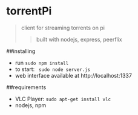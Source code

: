 # torrentPi
>client for streaming torrents on pi
>>built with nodejs, express, peerflix

##installing
- run ```sudo npm install```
- to start: ``` sudo node server.js```
- web interface available at http://localhost:1337

##requirements
- VLC Player: ```sudo apt-get install vlc```
- nodejs, npm








